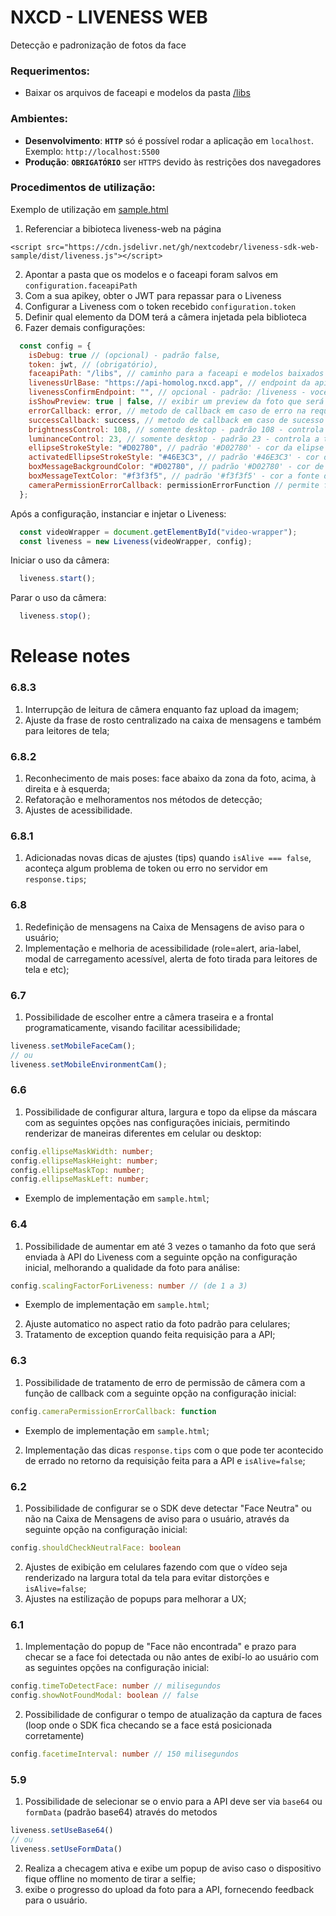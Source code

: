 # NXCD - LIVENESS WEB

Detecção e padronização de fotos da face

### Requerimentos:

- Baixar os arquivos de faceapi e modelos da pasta [/libs](https://github.com/nextcodebr/liveness-sdk-web-sample/blob/master/libs)


### Ambientes:
- **Desenvolvimento**: **`HTTP`** só é possível rodar a aplicação em `localhost`. Exemplo: `http://localhost:5500`
- **Produção**: **`OBRIGATÓRIO`** ser `HTTPS` devido às restrições dos navegadores

### Procedimentos de utilização:
Exemplo de utilização em [sample.html](https://github.com/nextcodebr/liveness-sdk-web-sample/blob/master/sample.html)
1. Referenciar a bibioteca liveness-web na página

`<script src="https://cdn.jsdelivr.net/gh/nextcodebr/liveness-sdk-web-sample/dist/liveness.js"></script>`

2. Apontar a pasta que os modelos e o faceapi foram salvos em `configuration.faceapiPath`
3. Com a sua apikey, obter o JWT para repassar para o Liveness
4. Configurar a Liveness com o token recebido `configuration.token`
5. Definir qual elemento da DOM terá a câmera injetada pela biblioteca 
6. Fazer demais configurações:

```javascript
  const config = {
    isDebug: true // (opcional) - padrão false,
    token: jwt, // (obrigatório),
    faceapiPath: "/libs", // caminho para a faceapi e modelos baixados
    livenessUrlBase: "https://api-homolog.nxcd.app", // endpoint da api liveness - você pode setar a url base do seu backend
    livenessConfirmEndpoint: "", // opcional - padrão: /liveness - você pode setar o recurso do liveness em seu backend
    isShowPreview: true | false, // exibir um preview da foto que será enviada
    errorCallback: error, // metodo de callback em caso de erro na requisição
    successCallback: success, // metodo de callback em caso de sucesso (status: 200 com isAlive = true ou false)
    brightnessControl: 108, // somente desktop - padrão 108 - controla a tolerancia do brilho para submeter a selfie (quanto menor o valor, maior a tolerancia e possibilidade de isAlive=false)
    luminanceControl: 23, // somente desktop - padrão 23 - controla a tolerancia da luminância para submeter a selfie (quanto menor o valor, maior a tolerancia e possibilidade de isAlive=false)
    ellipseStrokeStyle: "#D02780", // padrão '#D02780' - cor da elipse que encaixa o rosto - pode ser o nome da cor ou hexadecimal
    activatedEllipseStrokeStyle: "#46E3C3", // padrão '#46E3C3' - cor da elipse ao detectar o rosto - pode ser o nome da cor ou hexadecimal
    boxMessageBackgroundColor: "#D02780", // padrão '#D02780' - cor de fundo da caixa de mensagem - pode ser o nome da cor ou hexadecimal
    boxMessageTextColor: "#f3f3f5", // padrão '#f3f3f5' - cor a fonte da caixa de mensagem - pode ser o nome da cor ou hexadecimal
    cameraPermissionErrorCallback: permissionErrorFunction // permite fazer a tratativa adequeada caso o usuário não tenha dado a permissão para usar a câmera
  };
```


Após a configuração, instanciar e injetar o Liveness:
```javascript
  const videoWrapper = document.getElementById("video-wrapper");
  const liveness = new Liveness(videoWrapper, config);
```

Iniciar o uso da câmera:

```javascript
  liveness.start();
```

Parar o uso da câmera:

```javascript
  liveness.stop();
```


# Release notes
### 6.8.3
1. Interrupção de leitura de câmera enquanto faz upload da imagem;
2. Ajuste da frase de rosto centralizado na caixa de mensagens e também para leitores de tela;

### 6.8.2
1. Reconhecimento de mais poses: face abaixo da zona da foto, acima, à direita e à esquerda;
2. Refatoração e melhoramentos nos métodos de detecção;
3. Ajustes de acessibilidade.

### 6.8.1
1. Adicionadas novas dicas de ajustes (tips) quando `isAlive === false`, aconteça algum problema de token ou erro no servidor em `response.tips`;

### 6.8
1. Redefinição de mensagens na Caixa de Mensagens de aviso para o usuário;
2. Implementação e melhoria de acessibilidade (role=alert, aria-label, modal de carregamento acessível, alerta de foto tirada para leitores de tela e etc);

### 6.7
1. Possibilidade de escolher entre a câmera traseira e a frontal programaticamente, visando facilitar acessibilidade;
```javascript
liveness.setMobileFaceCam();
// ou
liveness.setMobileEnvironmentCam();
``` 

### 6.6
1. Possibilidade de configurar altura, largura e topo da elipse da máscara com as seguintes opções nas configurações iniciais, permitindo renderizar de maneiras diferentes em celular ou desktop:
```typescript
config.ellipseMaskWidth: number;
config.ellipseMaskHeight: number;
config.ellipseMaskTop: number;
config.ellipseMaskLeft: number;
``` 
* Exemplo de implementação em `sample.html`;

### 6.4
1. Possibilidade de aumentar em até 3 vezes o tamanho da foto que será enviada à API do Liveness com a seguinte opção na configuração inicial, melhorando a qualidade da foto para análise:
```typescript
config.scalingFactorForLiveness: number // (de 1 a 3)
``` 
* Exemplo de implementação em `sample.html`;

2. Ajuste automatico no aspect ratio da foto padrão para celulares;
3. Tratamento de exception quando feita requisição para a API;

### 6.3
1. Possibilidade de tratamento de erro de permissão de câmera com a função de callback com a seguinte opção na configuração inicial:
```typescript
config.cameraPermissionErrorCallback: function
``` 
* Exemplo de implementação em `sample.html`;

2. Implementação das dicas `response.tips` com o que pode ter acontecido de errado no retorno da requisição feita para a API e `isAlive=false`;

### 6.2
1. Possibilidade de configurar se o SDK deve detectar "Face Neutra" ou não na Caixa de Mensagens de aviso para o usuário, através da seguinte opção na configuração inicial: 
```typescript
config.shouldCheckNeutralFace: boolean
``` 
2. Ajustes de exibição em celulares fazendo com que o vídeo seja renderizado na largura total da tela para evitar distorções e `isAlive=false`;
3. Ajustes na estilização de popups para melhorar a UX;

### 6.1
1. Implementação do popup de "Face não encontrada" e prazo para checar se a face foi detectada ou não antes de exibí-lo ao usuário com as seguintes opções na configuração inicial:
```typescript
config.timeToDetectFace: number // milisegundos
config.showNotFoundModal: boolean // false
``` 

2. Possibilidade de configurar o tempo de atualização da captura de faces (loop onde o SDK fica checando se a face está posicionada corretamente)
```typescript
config.facetimeInterval: number // 150 milisegundos 
``` 

### 5.9
1. Possibilidade de selecionar se o envio para a API deve ser via `base64` ou `formData` (padrão base64) através do metodos
```javascript
liveness.setUseBase64()
// ou
liveness.setUseFormData()
``` 
2. Realiza a checagem ativa e exibe um popup de aviso caso o dispositivo fique offline no momento de tirar a selfie;
3. exibe o progresso do upload da foto para a API, fornecendo feedback para o usuário.